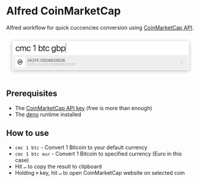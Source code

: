 # Alfred CoinMarketCap

Alfred workflow for quick cuccencies conversion using [CoinMarketCap API](https://coinmarketcap.com/api/).

![Alfred CoinMarketCap screenshot](screenshot.png)

## Prerequisites

- The [CoinMarketCap API key](https://coinmarketcap.com/api/) (free is more than enough)
- The [deno](https://deno.land) runtime installed

## How to use

- `cmc 1 btc` - Convert 1 Bitcoin to your default currency
- `cmc 1 btc eur` - Convert 1 Bitcoin to specified currency (Euro in this case)
- Hit `↵` to copy the result to clipboard
- Holding `⌘` key, hit `↵` to open CoinMarketCap website on selected coin
